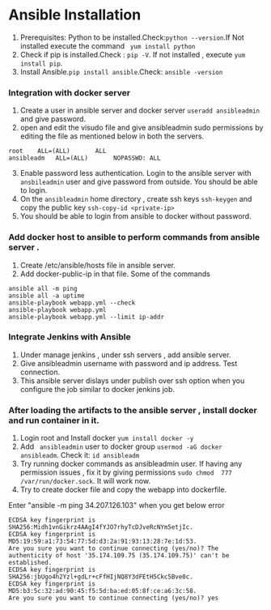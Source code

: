 # Ansible Installation
1. Prerequisites: Python to be installed.Check:```python --version```.If Not installed execute the command ``` yum install python```
2. Check if pip is installed.Check : ``` pip -V ```. If not installed , execute ``` yum install pip ```.
3. Install Ansible.```pip install ansible```.Check: ```ansible -version```

### Integration with docker server
1. Create a user in ansible server and docker server ``` useradd ansibleadmin ``` and give password.
2. open and edit the visudo file and give ansibleadmin sudo permissions by editing the file as mentioned below in both the servers.
```
root    ALL=(ALL)       ALL
ansibleadm   ALL=(ALL)       NOPASSWD: ALL
```
3. Enable password less authentication. Login to the ansible server with ```ansbileadmin``` user and give password from outside. You should be able to login.
4. On the ```ansibleadmin``` home directory , create ssh keys ```ssh-keygen``` and copy the public key ``` ssh-copy-id <private-ip> ```
5. You should be able to login from ansible to docker without password.

### Add docker host to ansible to perform commands from ansible server .
1. Create /etc/ansible/hosts file in ansible server.
2. Add docker-public-ip in that file.
Some of the commands
```
ansible all -m ping
ansible all -a uptime
ansible-playbook webapp.yml --check
ansible-playbook webapp.yml
ansible-playbook webapp.yml --limit ip-addr
```
### Integrate Jenkins with Ansible
1. Under manage jenkins , under ssh servers , add  ansible server.
2. Give ansibleadmin username with password and ip address. Test connection.
3. This ansible server dislays under publish over ssh option when you configure the job similar to docker jenkins job.

### After loading the artifacts to the ansible server , install docker and run container in it.
1. Login root and Install docker ``` yum install docker -y ```
2. Add ``` ansibleadmin``` user to docker group ```usermod -aG docker ansibleadm```. Check it: ```id ansibleadm ```
3. Try running docker commands as ansibleadmin user. If having any permission issues , fix it by giving permissions 
``` sudo chmod  777 /var/run/docker.sock ```. It will work now. 
4. Try to create docker file and copy the webapp into dockerfile.


Enter "ansible -m ping 34.207.126.103" when you get below error
```
ECDSA key fingerprint is SHA256:Midh1vnGikrz4AAgI4fYJO7rhyTcDJveRcNYm5etjIc.
ECDSA key fingerprint is MD5:19:59:a1:73:54:77:5d:d3:2a:91:93:13:28:7e:1d:53.
Are you sure you want to continue connecting (yes/no)? The authenticity of host '35.174.109.75 (35.174.109.75)' can't be established.
ECDSA key fingerprint is SHA256:jbUgo4h2Yzl+gdLr+cFfHIjNQ8Y3dFEtH5Ckc5Bve0c.
ECDSA key fingerprint is MD5:b3:5c:32:ad:90:45:f5:5d:ba:ed:05:8f:ce:a6:3c:58.
Are you sure you want to continue connecting (yes/no)? yes
```
